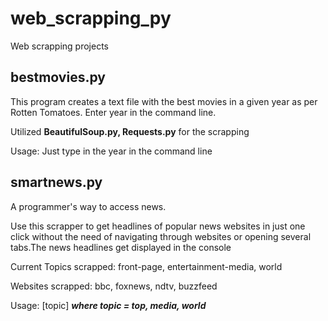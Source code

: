 # web_scrapping_py
Web scrapping projects

## bestmovies.py
This program creates a text file with the best movies in a given year as per Rotten Tomatoes. Enter year in the command line. 

Utilized __BeautifulSoup.py, Requests.py__ for the scrapping

Usage: Just type in the year in the command line

## smartnews.py
A programmer's way to access news.


Use this scrapper to get headlines of popular news websites in just one click without the need of navigating through websites
or opening several tabs.The news headlines get displayed in the console


Current Topics scrapped: front-page, entertainment-media, world


Websites scrapped: bbc, foxnews, ndtv, buzzfeed


Usage: [topic] ___where topic = top, media, world___
